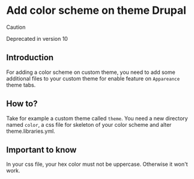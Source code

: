 # Add color scheme on theme Drupal

> [!CAUTION]
> Deprecated in version 10

## Introduction

For adding a color scheme on custom theme, you need to add some additional files 
to your custom theme for enable feature on `Appareance` theme tabs.

## How to?

Take for example a custom theme called `theme`. 
You need a new directory named `color`, a css file for skeleton of your color 
scheme and alter theme.libraries.yml.

## Important to know

In your css file, your hex color must not be uppercase. Otherwise it won't work.
